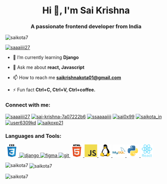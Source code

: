 <h1 align="center">Hi 👋, I'm Sai Krishna</h1>
<h3 align="center">A passionate frontend developer from India</h3>

<p align="left"> <img src="https://komarev.com/ghpvc/?username=saikota7&label=Profile%20views&color=0e75b6&style=flat" alt="saikota7" /> </p>

<p align="left"> <a href="https://twitter.com/saaaiiii27" target="blank"><img src="https://img.shields.io/twitter/follow/saaaiiii27?logo=twitter&style=for-the-badge" alt="saaaiiii27" /></a> </p>

- 🌱 I’m currently learning **Django**

- 💬 Ask me about **react, Javascript**

- 📫 How to reach me **saikrishnakota01@gmail.com**

- ⚡ Fun fact **Ctrl+C, Ctrl+V, Ctrl+coffee.**

<h3 align="left">Connect with me:</h3>
<p align="left">
<a href="https://twitter.com/saaaiiii27" target="blank"><img align="center" src="https://raw.githubusercontent.com/rahuldkjain/github-profile-readme-generator/master/src/images/icons/Social/twitter.svg" alt="saaaiiii27" height="30" width="40" /></a>
<a href="https://linkedin.com/in/sai-krishna-7a07222b6" target="blank"><img align="center" src="https://raw.githubusercontent.com/rahuldkjain/github-profile-readme-generator/master/src/images/icons/Social/linked-in-alt.svg" alt="sai-krishna-7a07222b6" height="30" width="40" /></a>
<a href="https://instagram.com/ssaaaaiiii" target="blank"><img align="center" src="https://raw.githubusercontent.com/rahuldkjain/github-profile-readme-generator/master/src/images/icons/Social/instagram.svg" alt="ssaaaaiiii" height="30" width="40" /></a>
<a href="https://www.codechef.com/users/sai0x99" target="blank"><img align="center" src="https://cdn.jsdelivr.net/npm/simple-icons@3.1.0/icons/codechef.svg" alt="sai0x99" height="30" width="40" /></a>
<a href="https://www.hackerrank.com/saikota_in" target="blank"><img align="center" src="https://raw.githubusercontent.com/rahuldkjain/github-profile-readme-generator/master/src/images/icons/Social/hackerrank.svg" alt="saikota_in" height="30" width="40" /></a>
<a href="https://www.leetcode.com/user6309kd" target="blank"><img align="center" src="https://raw.githubusercontent.com/rahuldkjain/github-profile-readme-generator/master/src/images/icons/Social/leet-code.svg" alt="user6309kd" height="30" width="40" /></a>
<a href="https://auth.geeksforgeeks.org/user/saikoxp21" target="blank"><img align="center" src="https://raw.githubusercontent.com/rahuldkjain/github-profile-readme-generator/master/src/images/icons/Social/geeks-for-geeks.svg" alt="saikoxp21" height="30" width="40" /></a>
</p>

<h3 align="left">Languages and Tools:</h3>
<p align="left"> <a href="https://www.w3schools.com/css/" target="_blank" rel="noreferrer"> <img src="https://raw.githubusercontent.com/devicons/devicon/master/icons/css3/css3-original-wordmark.svg" alt="css3" width="40" height="40"/> </a> <a href="https://www.djangoproject.com/" target="_blank" rel="noreferrer"> <img src="https://cdn.worldvectorlogo.com/logos/django.svg" alt="django" width="40" height="40"/> </a> <a href="https://www.figma.com/" target="_blank" rel="noreferrer"> <img src="https://www.vectorlogo.zone/logos/figma/figma-icon.svg" alt="figma" width="40" height="40"/> </a> <a href="https://git-scm.com/" target="_blank" rel="noreferrer"> <img src="https://www.vectorlogo.zone/logos/git-scm/git-scm-icon.svg" alt="git" width="40" height="40"/> </a> <a href="https://www.w3.org/html/" target="_blank" rel="noreferrer"> <img src="https://raw.githubusercontent.com/devicons/devicon/master/icons/html5/html5-original-wordmark.svg" alt="html5" width="40" height="40"/> </a> <a href="https://developer.mozilla.org/en-US/docs/Web/JavaScript" target="_blank" rel="noreferrer"> <img src="https://raw.githubusercontent.com/devicons/devicon/master/icons/javascript/javascript-original.svg" alt="javascript" width="40" height="40"/> </a> <a href="https://www.linux.org/" target="_blank" rel="noreferrer"> <img src="https://raw.githubusercontent.com/devicons/devicon/master/icons/linux/linux-original.svg" alt="linux" width="40" height="40"/> </a> <a href="https://www.mysql.com/" target="_blank" rel="noreferrer"> <img src="https://raw.githubusercontent.com/devicons/devicon/master/icons/mysql/mysql-original-wordmark.svg" alt="mysql" width="40" height="40"/> </a> <a href="https://www.python.org" target="_blank" rel="noreferrer"> <img src="https://raw.githubusercontent.com/devicons/devicon/master/icons/python/python-original.svg" alt="python" width="40" height="40"/> </a> <a href="https://reactjs.org/" target="_blank" rel="noreferrer"> <img src="https://raw.githubusercontent.com/devicons/devicon/master/icons/react/react-original-wordmark.svg" alt="react" width="40" height="40"/> </a> </p>

<p><img align="left" src="https://github-readme-stats.vercel.app/api/top-langs?username=saikota7&show_icons=true&locale=en&layout=compact" alt="saikota7" /></p>

<p>&nbsp;<img align="center" src="https://github-readme-stats.vercel.app/api?username=saikota7&show_icons=true&locale=en" alt="saikota7" /></p>

<p><img align="center" src="https://github-readme-streak-stats.herokuapp.com/?user=saikota7&" alt="saikota7" /></p>
